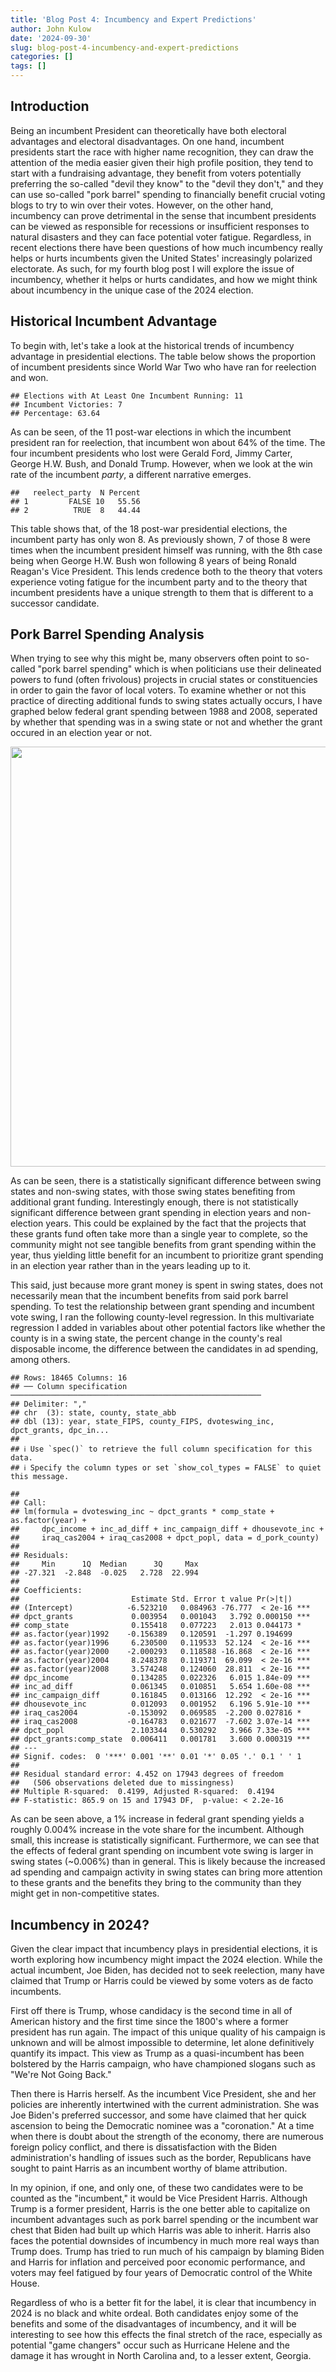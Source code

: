 ```yaml
---
title: 'Blog Post 4: Incumbency and Expert Predictions'
author: John Kulow
date: '2024-09-30'
slug: blog-post-4-incumbency-and-expert-predictions
categories: []
tags: []
---
```


## Introduction
Being an incumbent President can theoretically have both electoral advantages and electoral disadvantages. On one hand, incumbent presidents start the race with higher name recognition, they can draw the attention of the media easier given their high profile position, they tend to start with a fundraising advantage, they benefit from voters potentially preferring the so-called "devil they know" to the "devil they don't," and they can use so-called "pork barrel" spending to financially benefit crucial voting blogs to try to win over their votes. However, on the other hand, incumbency can prove detrimental in the sense that incumbent presidents can be viewed as responsible for recessions or insufficient responses to natural disasters and they can face potential voter fatigue. Regardless, in recent elections there have been questions of how much incumbency really helps or hurts incumbents given the United States' increasingly polarized electorate. As such, for my fourth blog post I will explore the issue of incumbency, whether it helps or hurts candidates, and how we might think about incumbency in the unique case of the 2024 election.


## Historical Incumbent Advantage
To begin with, let's take a look at the historical trends of incumbency advantage in presidential elections. The table below shows the proportion of incumbent presidents since World War Two who have ran for reelection and won.












```
## Elections with At Least One Incumbent Running: 11
## Incumbent Victories: 7
## Percentage: 63.64
```

As can be seen, of the 11 post-war elections in which the incumbent president ran for reelection, that incumbent won about 64% of the time. The four incumbent presidents who lost were Gerald Ford, Jimmy Carter, George H.W. Bush, and Donald Trump. However, when we look at the win rate of the incumbent *party*, a different narrative emerges.


```
##   reelect_party  N Percent
## 1         FALSE 10   55.56
## 2          TRUE  8   44.44
```

This table shows that, of the 18 post-war presidential elections, the incumbent party has only won 8. As previously shown, 7 of those 8 were times when the incumbent president himself was running, with the 8th case being when George H.W. Bush won following 8 years of being Ronald Reagan's Vice President. This lends credence both to the theory that voters experience voting fatigue for the incumbent party and to the theory that incumbent presidents have a unique strength to them that is different to a successor candidate.

## Pork Barrel Spending Analysis

When trying to see why this might be, many observers often point to so-called "pork barrel spending" which is when politicians use their delineated powers to fund (often frivolous) projects in crucial states or constituencies in order to gain the favor of local voters. To examine whether or not this practice of directing additional funds to swing states actually occurs, I have graphed below federal grant spending between 1988 and 2008, seperated by whether that spending was in a swing state or not and whether the grant occured in an election year or not.



<img src="{{< blogdown/postref >}}index_files/figure-html/unnamed-chunk-7-1.png" width="672" />

As can be seen, there is a statistically significant difference between swing states and non-swing states, with those swing states benefiting from additional grant funding. Interestingly enough, there is not statistically significant difference between grant spending in election years and non-election years. This could be explained by the fact that the projects that these grants fund often take more than a single year to complete, so the community might not see tangible benefits from grant spending within the year, thus yielding little benefit for an incumbent to prioritize grant spending in an election year rather than in the years leading up to it.

This said, just because more grant money is spent in swing states, does not necessarily mean that the incumbent benefits from said pork barrel spending. To test the relationship between grant spending and incumbent vote swing, I ran the following county-level regression. In this multivariate regression I added in variables about other potential factors like whether the county is in a swing state, the percent change in the county's real disposable income, the difference between the candidates in ad spending, among others. 


```
## Rows: 18465 Columns: 16
## ── Column specification ────────────────────────────────────────────────────────
## Delimiter: ","
## chr  (3): state, county, state_abb
## dbl (13): year, state_FIPS, county_FIPS, dvoteswing_inc, dpct_grants, dpc_in...
## 
## ℹ Use `spec()` to retrieve the full column specification for this data.
## ℹ Specify the column types or set `show_col_types = FALSE` to quiet this message.
```

```
## 
## Call:
## lm(formula = dvoteswing_inc ~ dpct_grants * comp_state + as.factor(year) + 
##     dpc_income + inc_ad_diff + inc_campaign_diff + dhousevote_inc + 
##     iraq_cas2004 + iraq_cas2008 + dpct_popl, data = d_pork_county)
## 
## Residuals:
##     Min      1Q  Median      3Q     Max 
## -27.321  -2.848  -0.025   2.728  22.994 
## 
## Coefficients:
##                         Estimate Std. Error t value Pr(>|t|)    
## (Intercept)            -6.523210   0.084963 -76.777  < 2e-16 ***
## dpct_grants             0.003954   0.001043   3.792 0.000150 ***
## comp_state              0.155418   0.077223   2.013 0.044173 *  
## as.factor(year)1992    -0.156389   0.120591  -1.297 0.194699    
## as.factor(year)1996     6.230500   0.119533  52.124  < 2e-16 ***
## as.factor(year)2000    -2.000293   0.118588 -16.868  < 2e-16 ***
## as.factor(year)2004     8.248378   0.119371  69.099  < 2e-16 ***
## as.factor(year)2008     3.574248   0.124060  28.811  < 2e-16 ***
## dpc_income              0.134285   0.022326   6.015 1.84e-09 ***
## inc_ad_diff             0.061345   0.010851   5.654 1.60e-08 ***
## inc_campaign_diff       0.161845   0.013166  12.292  < 2e-16 ***
## dhousevote_inc          0.012093   0.001952   6.196 5.91e-10 ***
## iraq_cas2004           -0.153092   0.069585  -2.200 0.027816 *  
## iraq_cas2008           -0.164783   0.021677  -7.602 3.07e-14 ***
## dpct_popl               2.103344   0.530292   3.966 7.33e-05 ***
## dpct_grants:comp_state  0.006411   0.001781   3.600 0.000319 ***
## ---
## Signif. codes:  0 '***' 0.001 '**' 0.01 '*' 0.05 '.' 0.1 ' ' 1
## 
## Residual standard error: 4.452 on 17943 degrees of freedom
##   (506 observations deleted due to missingness)
## Multiple R-squared:  0.4199,	Adjusted R-squared:  0.4194 
## F-statistic: 865.9 on 15 and 17943 DF,  p-value: < 2.2e-16
```

As can be seen above, a 1% increase in federal grant spending yields a roughly 0.004% increase in the vote share for the incumbent. Although small, this increase is statistically significant. Furthermore, we can see that the effects of federal grant spending on incumbent vote swing is larger in swing states (~0.006%) than in general. This is likely because the increased ad spending and campaign activity in swing states can bring more attention to these grants and the benefits they bring to the community than they might get in non-competitive states.

## Incumbency in 2024?

Given the clear impact that incumbency plays in presidential elections, it is worth exploring how incumbency might impact the 2024 election. While the actual incumbent, Joe Biden, has decided not to seek reelection, many have claimed that Trump or Harris could be viewed by some voters as de facto incumbents. 

First off there is Trump, whose candidacy is the second time in all of American history and the first time since the 1800's where a former president has run again. The impact of this unique quality of his campaign is unknown and will be almost impossible to determine, let alone definitively quantify its impact. This view as Trump as a quasi-incumbent has been bolstered by the Harris campaign, who have championed slogans such as "We're Not Going Back."

Then there is Harris herself. As the incumbent Vice President, she and her policies are inherently intertwined with the current administration. She was Joe Biden's preferred successor, and some have claimed that her quick ascension to being the Democratic nominee was a "coronation." At a time when there is doubt about the strength of the economy, there are numerous foreign policy conflict, and there is dissatisfaction with the Biden administration's handling of issues such as the border, Republicans have sought to paint Harris as an incumbent worthy of blame attribution.

In my opinion, if one, and only one, of these two candidates were to be counted as the "incumbent," it would be Vice President Harris. Although Trump is a former president, Harris is the one better able to capitalize on incumbent advantages such as pork barrel spending or the incumbent war chest that Biden had built up which Harris was able to inherit. Harris also faces the potential downsides of incumbency in much more real ways than Trump does. Trump has tried to run much of his campaign by blaming Biden and Harris for inflation and perceived poor economic performance, and voters may feel fatigued by four years of Democratic control of the White House.

Regardless of who is a better fit for the label, it is clear that incumbency in 2024 is no black and white ordeal. Both candidates enjoy some of the benefits and some of the disadvantages of incumbency, and it will be interesting to see how this effects the final stretch of the race, especially as potential "game changers" occur such as Hurricane Helene and the damage it has wrought in North Carolina and, to a lesser extent, Georgia.






